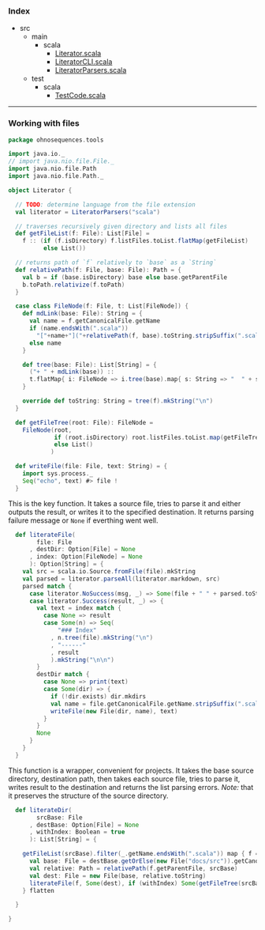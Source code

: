 ### Index

+ src
  + main
    + scala
      + [Literator.scala](Literator.md)
      + [LiteratorCLI.scala](LiteratorCLI.md)
      + [LiteratorParsers.scala](LiteratorParsers.md)
  + test
    + scala
      + [TestCode.scala](../../test/scala/TestCode.md)

------

### Working with files

```scala
package ohnosequences.tools

import java.io._
// import java.nio.file.File._
import java.nio.file.Path
import java.nio.file.Path._

object Literator {

  // TODO: determine language from the file extension
  val literator = LiteratorParsers("scala")

  // traverses recursively given directory and lists all files
  def getFileList(f: File): List[File] =
    f :: (if (f.isDirectory) f.listFiles.toList.flatMap(getFileList) 
          else List())

  // returns path of `f` relatively to `base` as a `String`
  def relativePath(f: File, base: File): Path = {
    val b = if (base.isDirectory) base else base.getParentFile
    b.toPath.relativize(f.toPath)
  }

  case class FileNode(f: File, t: List[FileNode]) {
    def mdLink(base: File): String = {
      val name = f.getCanonicalFile.getName
      if (name.endsWith(".scala")) 
        "["+name+"]("+relativePath(f, base).toString.stripSuffix(".scala")+".md)"
      else name
    }

    def tree(base: File): List[String] = {
      ("+ " + mdLink(base)) :: 
      t.flatMap{ i: FileNode => i.tree(base).map{ s: String => "  " + s } }
    }

    override def toString: String = tree(f).mkString("\n")
  }

  def getFileTree(root: File): FileNode =
    FileNode(root, 
             if (root.isDirectory) root.listFiles.toList.map(getFileTree) 
             else List()
            )

  def writeFile(file: File, text: String) = {
    import sys.process._
    Seq("echo", text) #> file !
  }
```

This is the key function. It takes a source file, tries to parse it
and either outputs the result, or writes it to the specified destination. 
It returns parsing failure message or `None` if everthing went well.

```scala
  def literateFile(
        file: File
      , destDir: Option[File] = None
      , index: Option[FileNode] = None
      ): Option[String] = {
    val src = scala.io.Source.fromFile(file).mkString
    val parsed = literator.parseAll(literator.markdown, src) 
    parsed match {
      case literator.NoSuccess(msg, _) => Some(file + " " + parsed.toString)
      case literator.Success(result, _) => {
        val text = index match {
          case None => result
          case Some(n) => Seq(
              "### Index"
            , n.tree(file).mkString("\n")
            , "------"
            , result
            ).mkString("\n\n")
        }
        destDir match {
          case None => print(text)
          case Some(dir) => {
            if (!dir.exists) dir.mkdirs
            val name = file.getCanonicalFile.getName.stripSuffix(".scala")+".md"
            writeFile(new File(dir, name), text) 
          }
        }
        None
      }
    }
  }
```

This function is a wrapper, convenient for projects. It takes 
the base source directory, destination path, then takes each 
source file, tries to parse it, writes result to the destination
and returns the list parsing errors.
_Note:_ that it preserves the structure of the source directory.

```scala
  def literateDir(
        srcBase: File
      , destBase: Option[File] = None
      , withIndex: Boolean = true
      ): List[String] = {

    getFileList(srcBase).filter(_.getName.endsWith(".scala")) map { f =>
      val base: File = destBase.getOrElse(new File("docs/src")).getCanonicalFile
      val relative: Path = relativePath(f.getParentFile, srcBase)
      val dest: File = new File(base, relative.toString)
      literateFile(f, Some(dest), if (withIndex) Some(getFileTree(srcBase)) else None)
    } flatten

  }

}


```

